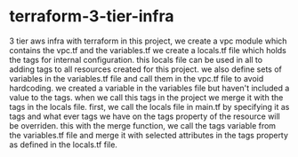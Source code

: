 # terraform-3-tier-infra
3 tier aws infra with terraform
in this project, we create a vpc module which contains the vpc.tf and the variables.tf
we create a locals.tf file which holds the tags for internal configuration. this locals file can be used in all to adding tags to all resources created for this project.
we also define sets of variables in the variables.tf file and call them in the vpc.tf file to avoid hardcoding. 
we created a variable in the variables file but haven't included a value to the tags. when we call this tags in the project we merge it with the tags in the locals file. first, we call the locals file in main.tf by specifying it as tags and what ever tags we have on the tags property of the resource will be overriden. this
with the merge function, we call the tags variable from the variables.tf file and merge it with selected attributes in the tags property as defined in the locals.tf file. 